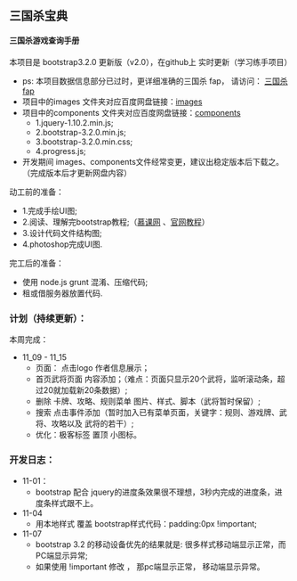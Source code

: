 
## 三国杀宝典

#### 三国杀游戏查询手册

本项目是 bootstrap3.2.0 更新版（v2.0），在github上 实时更新（学习练手项目）

* ps: 本项目数据信息部分已过时，更详细准确的三国杀 fap， 请访问： [三国杀fap](http://dadao.net/sgs/#) 
* 项目中的images 文件夹对应百度网盘链接：[images](http://pan.baidu.com/s/1sjmEicd) 
* 项目中的components 文件夹对应百度网盘链接：[components](http://pan.baidu.com/s/1i3yzO93)
  * 1.jquery-1.10.2.min.js; 
  * 2.bootstrap-3.2.0.min.js; 
  * 3.bootstrap-3.2.0.min.css;
  * 4.progress.js;
* 开发期间 images、components文件经常变更，建议出稳定版本后下载之。（完成版本后才更新网盘内容）


动工前的准备：
* 1.完成手绘UI图;
* 2.阅读、理解完bootstrap教程;（[慕课网](http://www.imooc.com/learn/141) 、[官网教程](http://v3.bootcss.com/)）
* 3.设计代码文件结构图;
* 4.photoshop完成UI图.

完工后的准备：
* 使用 node.js grunt 混淆、压缩代码;
* 租或借服务器放置代码.

### 计划（持续更新）：

本周完成：
* 11_09 - 11_15
  * 页面： 点击logo 作者信息展示；
  * 首页武将页面 内容添加；（难点：页面只显示20个武将，监听滚动条，超过20就加载新20条数据）;
  * 删除 卡牌、攻略、规则菜单 图片、样式、脚本（武将暂时保留）;
  * 搜索 点击事件添加（暂时加入已有菜单页面，关键字：规则、游戏牌、武将、攻略以及 武将的若干）;
  * 优化：极客标签  置顶 小图标。


### 开发日志：
* 11-01：
  * bootstrap 配合 jquery的进度条效果很不理想，3秒内完成的进度条，进度条样式跟不上。
* 11-04
  * 用本地样式 覆盖 bootstrap样式代码：padding:0px !important;
* 11-07
  * bootstrap 3.2 的移动设备优先的结果就是: 很多样式移动端显示正常，而PC端显示异常; 
  * 如果使用 !important 修改 ， 那pc端显示正常， 移动端显示异常。

